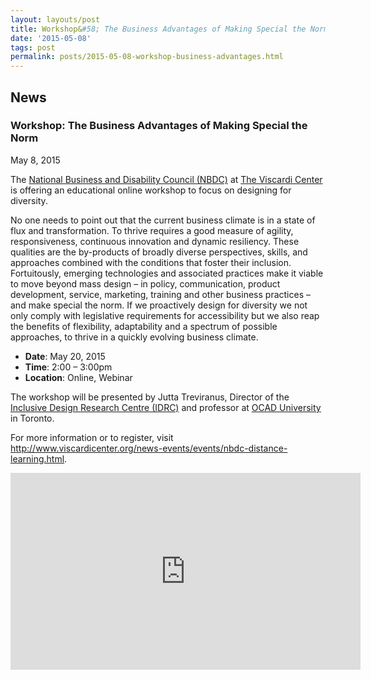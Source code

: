 ```yaml
---
layout: layouts/post
title: Workshop&#58; The Business Advantages of Making Special the Norm
date: '2015-05-08'
tags: post
permalink: posts/2015-05-08-workshop-business-advantages.html
---
```

<article class="floe-content floe-news-item">
                <h2> News </h2>
                <h3>Workshop: The Business Advantages of Making Special the Norm</h3>
                <time class="floe-date" datetime="2015-05-08">May 8, 2015</time>
                <p>The <a href="http://www.viscardicenter.org/services/nbdc/">National Business and
                    Disability Council (NBDC)</a> at <a href="http://www.viscardicenter.org/">The Viscardi Center</a>
                     is offering an educational online workshop to focus on designing for diversity.</p>
                <p>No one needs to point out that the current business climate is in a state of flux
                    and transformation. To thrive requires a good measure of agility, responsiveness,
                    continuous innovation and dynamic resiliency. These qualities are the by-products of
                    broadly diverse perspectives, skills, and approaches combined with the conditions
                    that foster their inclusion. Fortuitously, emerging technologies and associated
                    practices make it viable to move beyond mass design – in policy, communication,
                    product development, service, marketing, training and other business practices –
                    and make special the norm. If we proactively design for diversity we not only comply
                    with legislative requirements for accessibility but we also reap the benefits of
                    flexibility, adaptability and a spectrum of possible approaches, to thrive in a
                    quickly evolving business climate.</p>
                    <ul>
                        <li><strong>Date</strong>: May 20, 2015</li>
                        <li><strong>Time</strong>: 2:00 – 3:00pm</li>
                        <li><strong>Location</strong>: Online, Webinar</li>
                    </ul>
                <p>The workshop will be presented by Jutta Treviranus, Director of the
                    <a href="http://idrc.ocadu.ca/">Inclusive Design Research Centre (IDRC)</a>
                    and professor at <a href="http://ocadu.ca">OCAD University</a> in Toronto.</p>
                <p>For more information or to register, visit <a href="http://www.viscardicenter.org/news-events/events/nbdc-distance-learning.html">http://www.viscardicenter.org/news-events/events/nbdc-distance-learning.html</a>.</p>
                <iframe width="560" height="315" src="https://www.youtube-nocookie.com/embed/cjXKHzcQypw" frameborder="0" allow="autoplay; encrypted-media" allowfullscreen></iframe>
            </article>
